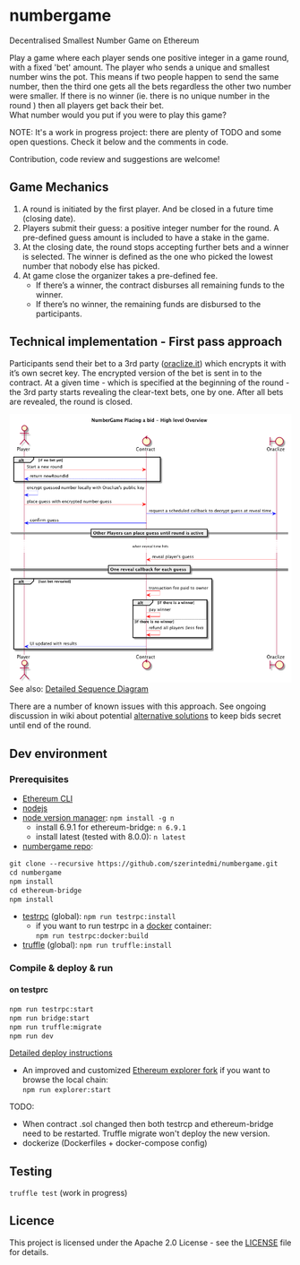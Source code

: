 # numbergame
Decentralised Smallest Number Game on Ethereum

Play a game where each player sends one positive integer in a game round, with a fixed 'bet' amount. The player who sends a unique and smallest number wins the pot. This means if two people happen to send the same number, then the third one gets all the bets regardless the other two number were smaller.
If there is no winner (ie. there is no unique number in the round ) then all players get back their bet.  
What number would you put if you were to play this game?

NOTE: It's a work in progress project: there are plenty of TODO and some open questions. Check it below and the comments in code.

Contribution, code review and suggestions are welcome!

## Game Mechanics
1. A round is initiated by the first player. And be closed in a future time (closing date).
1. Players submit their guess: a positive integer number for the round. A pre-defined guess amount is included to have a stake in the game.
1. At the closing date, the round stops accepting further bets and a winner is selected. The winner is defined as the one who picked the lowest number that nobody else has picked.
1. At game close the organizer takes a pre-defined fee.
   * If there’s a winner, the contract disburses all remaining funds to the winner.
   * If there’s no winner, the remaining funds are disbursed to the participants.

## Technical implementation - First pass approach
Participants send their bet to a 3rd party ([oraclize.it](http://www.oraclize.it/)) which encrypts it with it’s own secret key. The encrypted version of the bet is sent in to the contract. At a given time  - which is specified at the beginning of the round - the 3rd party starts revealing the clear-text bets, one by one. After all bets are revealed, the round is closed.

![OverView diagram](docs/numberGame_OverViewDiagram.png)
See also: [Detailed Sequence Diagram](docs/numberGame_sequenceDiagram.png)

There are a number of known issues with this approach. See ongoing discussion in wiki about potential [alternative solutions](https://github.com/szerintedmi/numbergame/wiki/Alternative-approaches) to keep bids secret until end of the round.

## Dev environment
### Prerequisites
* [Ethereum CLI](https://www.ethereum.org/cli)
* [nodejs](https://nodejs.org/en/download/)
* [node version manager](https://github.com/tj/n): `npm install -g n`
  * install 6.9.1 for ethereum-bridge: `n 6.9.1`
  * install latest (tested with 8.0.0):  `n latest`
* [numbergame repo](https://github.com/szerintedmi/numbergame):
```
git clone --recursive https://github.com/szerintedmi/numbergame.git
cd numbergame
npm install
cd ethereum-bridge
npm install
```
* [testrpc](https://github.com/ethereumjs/testrpc) (global): `npm run testrpc:install`
  * if you want to run testrpc in a [docker](https://store.docker.com/search?type=edition&offering=community) container:  
`npm run testrpc:docker:build`
* [truffle](http://truffleframework.com/docs/getting_started/installation) (global): `npm run truffle:install`

### Compile & deploy & run
#### on testprc
```
npm run testrpc:start
npm run bridge:start
npm run truffle:migrate
npm run dev
```
[Detailed deploy instructions](docs/deploy.md)

* An improved and customized [Ethereum explorer fork](https://github.com/szerintedmi/explorer) if you want to browse the local chain:  
`npm run explorer:start`

TODO:
 * When contract .sol changed then both testrcp and ethereum-bridge need to be restarted. Truffle migrate won't deploy the new version.
 * dockerize (Dockerfiles + docker-compose config)

## Testing
`truffle test` (work in progress)

## Licence
This project is licensed under the Apache 2.0 License - see the [LICENSE](LICENSE) file for details.
